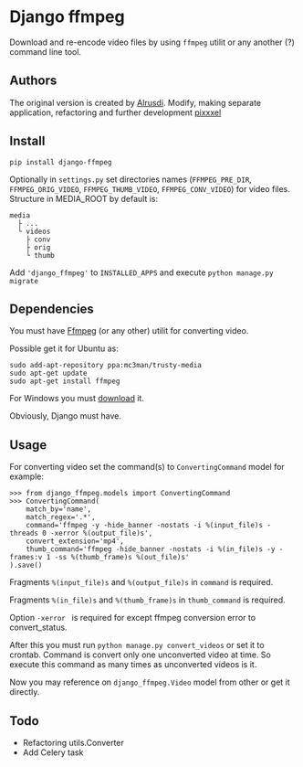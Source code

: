 # Django ffmpeg

Download and re-encode video files by using `ffmpeg` utilit or any another (?) command line tool.

## Authors

The original version is created by [Alrusdi](https://github.com/alrusdi/). Modify, making separate application, refactoring and further development [pixxxel](https://github.com/pixxxel/)

## Install

```shell
pip install django-ffmpeg
```

Optionally in `settings.py` set directories names (`FFMPEG_PRE_DIR`, `FFMPEG_ORIG_VIDEO`, `FFMPEG_THUMB_VIDEO`, `FFMPEG_CONV_VIDEO`) for video files. Structure in MEDIA_ROOT by default is:

```
media
  ├ ...
  └ videos
    ├ conv
    ├ orig
    └ thumb
```

Add `'django_ffmpeg'` to `INSTALLED_APPS` and execute `python manage.py migrate`

## Dependencies

You must have [Ffmpeg](https://ffmpeg.org/) (or any other) utilit for converting video.

Possible get it for Ubuntu as:

```shell
sudo add-apt-repository ppa:mc3man/trusty-media
sudo apt-get update
sudo apt-get install ffmpeg
```

For Windows you must [download](https://www.ffmpeg.org/download.html) it.

Obviously, Django must have.

## Usage

For converting video set the command(s) to `ConvertingCommand` model
for example:

```shell
>>> from django_ffmpeg.models import ConvertingCommand
>>> ConvertingCommand(
	match_by='name',
	match_regex='.*',
	command='ffmpeg -y -hide_banner -nostats -i %(input_file)s -threads 0 -xerror %(output_file)s',
	convert_extension='mp4',
	thumb_command='ffmpeg -hide_banner -nostats -i %(in_file)s -y -frames:v 1 -ss %(thumb_frame)s %(out_file)s'
).save()
```

Fragments `%(input_file)s` and `%(output_file)s` in `command` is required.

Fragments `%(in_file)s` and `%(thumb_frame)s` in `thumb_command` is required.

Option `-xerror ` is required for except ffmpeg conversion error to convert_status.

After this you must run `python manage.py convert_videos` or set it to crontab. Command is convert only one unconverted video at time. So execute this command as many times as unconverted videos is it.

Now you may reference on `django_ffmpeg.Video` model from other or get it directly.

## Todo

* Refactoring utils.Converter
* Add Celery task

